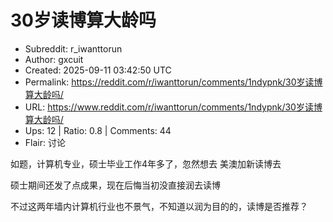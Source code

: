 # 30岁读博算大龄吗

- Subreddit: r_iwanttorun
- Author: gxcuit
- Created: 2025-09-11 03:42:50 UTC
- Permalink: https://reddit.com/r/iwanttorun/comments/1ndypnk/30岁读博算大龄吗/
- URL: https://www.reddit.com/r/iwanttorun/comments/1ndypnk/30岁读博算大龄吗/
- Ups: 12 | Ratio: 0.8 | Comments: 44
- Flair: 讨论


如题，计算机专业，硕士毕业工作4年多了，忽然想去 美澳加新读博去

硕士期间还发了点成果，现在后悔当初没直接润去读博

不过这两年墙内计算机行业也不景气，不知道以润为目的的，读博是否推荐？

